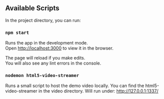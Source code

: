 ## Available Scripts

In the project directory, you can run:

### `npm start`

Runs the app in the development mode.<br />
Open [http://localhost:3000](http://localhost:3000) to view it in the browser.

The page will reload if you make edits.<br />
You will also see any lint errors in the console.

### `nodemon html5-video-streamer`

Runs a small script to host the demo video locally.
You can find the html5-video-streamer in the video directory.
Will run under: http://127.0.0.1:1337/

